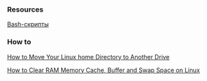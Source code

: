 ### Resources
[Bash-скрипты ](https://habr.com/ru/companies/ruvds/articles/325522/)

### How to
[How to Move Your Linux home Directory to Another Drive](https://www.howtogeek.com/442101/how-to-move-your-linux-home-directory-to-another-hard-drive/)

[How to Clear RAM Memory Cache, Buffer and Swap Space on Linux](https://www.tecmint.com/clear-ram-memory-cache-buffer-and-swap-space-on-linux/)
